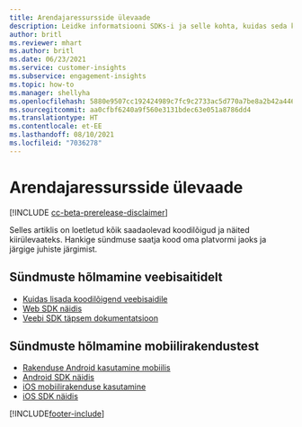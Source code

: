 ```yaml
---
title: Arendajaressursside ülevaade
description: Leidke informatsiooni SDKs-i ja selle kohta, kuidas seda kasutada.
author: britl
ms.reviewer: mhart
ms.author: britl
ms.date: 06/23/2021
ms.service: customer-insights
ms.subservice: engagement-insights
ms.topic: how-to
ms.manager: shellyha
ms.openlocfilehash: 5880e9507cc192424989c7fc9c2733ac5d770a7be8a2b42a446ffd8681fa7612
ms.sourcegitcommit: aa0cfbf6240a9f560e3131bdec63e051a8786dd4
ms.translationtype: HT
ms.contentlocale: et-EE
ms.lasthandoff: 08/10/2021
ms.locfileid: "7036278"
---
```

# <a name="developer-resources-overview"></a>Arendajaressursside ülevaade

[!INCLUDE [cc-beta-prerelease-disclaimer](includes/cc-beta-prerelease-disclaimer.md)]

Selles artiklis on loetletud kõik saadaolevad koodilõigud ja näited kiirülevaateks. Hankige sündmuse saatja kood oma platvormi jaoks ja järgige juhiste järgimist. 

## <a name="capture-events-from-websites"></a>Sündmuste hõlmamine veebisaitidelt

- [Kuidas lisada koodilõigend veebisaidile](instrument-website.md)
- [Web SDK näidis](websdk-sample.md)
- [Veebi SDK täpsem dokumentatsioon](advanced-SDK-implementation.md)

## <a name="capture-events-from-mobile-apps"></a>Sündmuste hõlmamine mobiilirakendustest

- [Rakenduse Android kasutamine mobiilis](get-started-android.md)
- [Android SDK näidis](androidsdk-sample.md)
- [iOS mobiilirakenduse kasutamine](get-started-ios.md)
- [iOS SDK näidis](iossdk-sample.md)

[!INCLUDE[footer-include](../includes/footer-banner.md)]